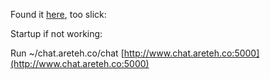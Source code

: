 Found it [here](https://medium.com/@olahol/writing-real-time-web-apps-in-go-chat-4aa058644f73#.8whi6swyn), too slick: 


Startup if not working:

Run ~/chat.areteh.co/chat
[http://www.chat.areteh.co:5000](http://www.chat.areteh.co:5000)